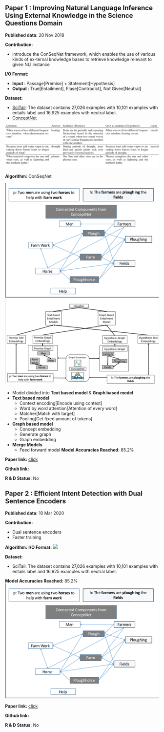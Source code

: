 ## Paper 1 : Improving Natural Language Inference Using External Knowledge in the Science Questions Domain

__Published data:__ 20 Nov 2018

__Contribution:__ 
- introduce the ConSeqNet framework, which enables the use of various kinds of ex-ternal knowledge bases to retrieve knowledge relevant to given NLI instance

__I/O Format:__ 
- <b> Input </b> : Passage[Premise] + Statement[Hypothesis]
- <b> Output </b> : True[Entailment], Flase[Contradict], Not Given[Neutral]

__Dataset:__


- [SciTail](https://allenai.org/data/scitail): The dataset contains 27,026 examples with 10,101 examples with entails label and 16,925 examples with neutral label.
- [ConceptNet](https://zenodo.org/record/1289942/files/conceptnet-distinguishing-attributes-data.zip) 

![image](./images/scitail_dataset.png)

__Algorithm:__ ConSeqNet

![](./images/emon_nli_graph.png)
![](./images/conseqnet_architecture.png)

- Model divided into <b> Text based model </b> & <b> Graph based model </b>
- <b> Text based model </b>
  - Context encoding[Encode using context]
  - Word by word attention[Attention of every word]
  - Matcher[Match with target]
  - Pooling[Get fixed amount of tokens]
- <b> Graph based model </b>
  - Concept embedding
  - Generate graph
  - Graph embedding
- <b> Merge Models </b>
  - Feed forward model
__Model Accuracies Reached:__
85.2%

__Paper link:__ [click](https://arxiv.org/abs/1809.05724)

__Github link:__

__R & D Status:__ No


## Paper 2 : Efficient Intent Detection with Dual Sentence Encoders

__Published data:__ 10 Mar 2020

__Contribution:__ 
- Dual sentence encoders
- Faster training


__Algorithm:__ 
__I/O Format:__ 
![](./ATIS_data_sample.png)

__Dataset:__
- SciTail: The dataset contains 27,026 examples with 10,101 examples with entails label and 16,925 examples with neutral label.

__Model Accuracies Reached:__
85.2%
![](./images/emon_nli_graph.png)

__Paper link:__ [click](https://arxiv.org/abs/1809.05724)

__Github link:__

__R & D Status:__ No
